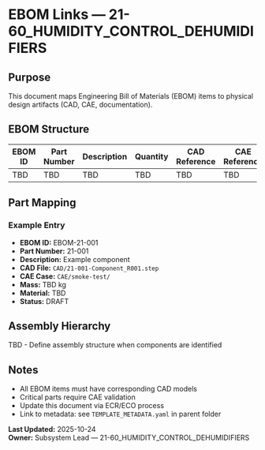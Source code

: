 # EBOM Links — 21-60_HUMIDITY_CONTROL_DEHUMIDIFIERS

## Purpose
This document maps Engineering Bill of Materials (EBOM) items to physical design artifacts (CAD, CAE, documentation).

## EBOM Structure

| EBOM ID | Part Number | Description | Quantity | CAD Reference | CAE Reference | Status |
|---------|-------------|-------------|----------|---------------|---------------|--------|
| TBD | TBD | TBD | TBD | TBD | TBD | DRAFT |

## Part Mapping

### Example Entry
- **EBOM ID:** EBOM-21-001
- **Part Number:** 21-001
- **Description:** Example component
- **CAD File:** `CAD/21-001-Component_R001.step`
- **CAE Case:** `CAE/smoke-test/`
- **Mass:** TBD kg
- **Material:** TBD
- **Status:** DRAFT

## Assembly Hierarchy

TBD - Define assembly structure when components are identified

## Notes
- All EBOM items must have corresponding CAD models
- Critical parts require CAE validation
- Update this document via ECR/ECO process
- Link to metadata: see `TEMPLATE_METADATA.yaml` in parent folder

**Last Updated:** 2025-10-24  
**Owner:** Subsystem Lead — 21-60_HUMIDITY_CONTROL_DEHUMIDIFIERS
